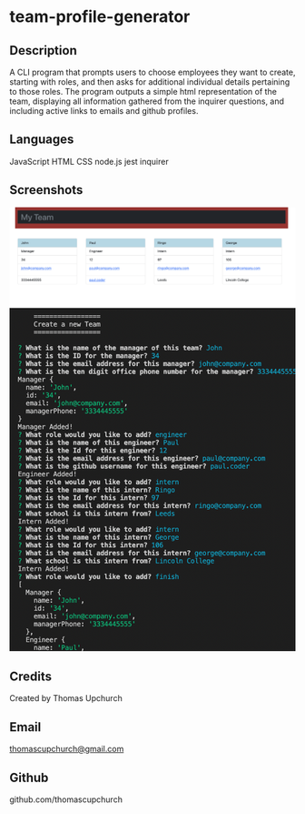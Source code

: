 # team-profile-generator

## Description
A CLI program that prompts users to choose employees they want to create, starting with roles, and then asks for additional individual details pertaining to those roles. The program outputs a simple html representation of the team, displaying all information gathered from the inquirer questions, and including active links to emails and github profiles. 


## Languages
JavaScript
HTML
CSS
node.js
jest
inquirer


## Screenshots
![screenshot](assets/generated-team.png)
![screenshot](assets/team-generator-cli.png)

## Credits
Created by Thomas Upchurch

## Email 
thomascupchurch@gmail.com

## Github
github.com/thomascupchurch